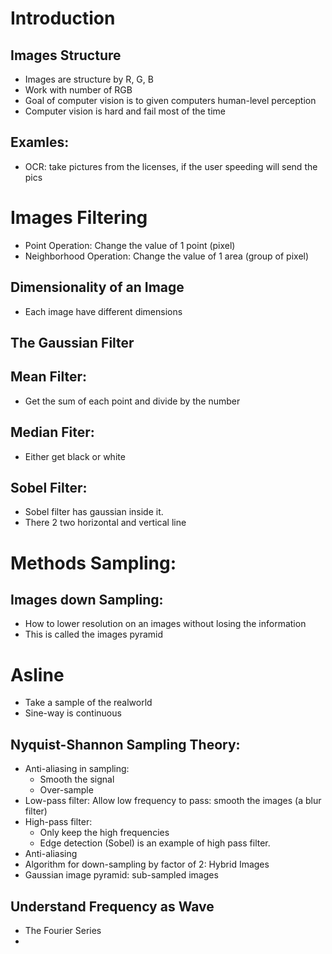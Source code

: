 # Introduction

## Images Structure
- Images are structure by R, G, B
- Work with number of RGB
- Goal of computer vision is to given computers human-level perception
- Computer vision is hard and fail most of the time

## Examles:
- OCR: take pictures from the licenses, if the user speeding will send the pics

# Images Filtering
- Point Operation: Change the value of 1 point (pixel)
- Neighborhood Operation: Change the value of 1 area (group of pixel)

## Dimensionality of an Image
- Each image have different dimensions

## The Gaussian Filter


## Mean Filter:
- Get the sum of each point and divide by the number

## Median Fiter:
- Either get black or white

## Sobel Filter:
- Sobel filter has gaussian inside it.
- There 2 two horizontal and vertical line

# Methods Sampling:
## Images down Sampling:
- How to lower resolution on an images without losing the information
- This is called the images pyramid

# Asline
- Take a sample of the realworld
- Sine-way is continuous

## Nyquist-Shannon Sampling Theory:
- Anti-aliasing in sampling:
  - Smooth the signal
  - Over-sample
- Low-pass filter: Allow low frequency to pass: smooth the images (a blur filter)
- High-pass filter:
  - Only keep the high frequencies
  - Edge detection (Sobel) is an example of high pass filter.
- Anti-aliasing
- Algorithm for down-sampling by factor of 2: Hybrid Images
- Gaussian image pyramid: sub-sampled images

## Understand Frequency as Wave
- The Fourier Series
- 